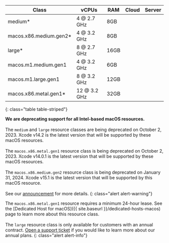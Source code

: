Class | vCPUs | RAM | Cloud | Server
---|---|---|---|---
medium* | 4 @ 2.7 GHz | 8GB | <i class="fa fa-check" aria-hidden="true"></i> | <i class="fa fa-times" aria-hidden="true"></i>
macos.x86.medium.gen2* | 4 @ 3.2 GHz | 8GB | <i class="fa fa-check" aria-hidden="true"></i> | <i class="fa fa-times" aria-hidden="true"></i>
large* | 8 @ 2.7 GHz | 16GB | <i class="fa fa-check" aria-hidden="true"></i> | <i class="fa fa-times" aria-hidden="true"></i>
macos.m1.medium.gen1 | 4 @ 3.2 GHz | 6GB | <i class="fa fa-check" aria-hidden="true"></i> | <i class="fa fa-times" aria-hidden="true"></i>
macos.m1.large.gen1 | 8 @ 3.2 GHz | 12GB | <i class="fa fa-check" aria-hidden="true"></i> | <i class="fa fa-times" aria-hidden="true"></i>
macos.x86.metal.gen1* | 12 @ 3.2 GHz | 32GB | <i class="fa fa-check" aria-hidden="true"></i> | <i class="fa fa-times" aria-hidden="true"></i>
{: class="table table-striped"}

**We are deprecating support for all Intel-based macOS resources.**
<br>
<br>
The `medium` and `large` resource classes are being deprecated on October 2, 2023. Xcode v14.2 is the latest version that will be supported by these macOS resources.
<br>
<br>
The `macos.x86.metal.gen1` resource class is being deprecated on October 2, 2023. Xcode v14.0.1 is the latest version that will be supported by these macOS resources.
<br>
<br>
The `macos.x86.medium.gen2` resource class is being deprecated on January 31, 2024. Xcode v15.1 is the latest version that will be supported by this macOS resource.
<br>
<br>
See our [announcement](https://discuss.circleci.com/t/macos-intel-support-deprecation-in-january-2024/48718) for more details.
{: class="alert alert-warning"}

The `macos.x86.metal.gen1` resource requires a minimum 24-hour lease. See the [Dedicated Host for macOS]({{ site.baseurl }}/dedicated-hosts-macos) page to learn more about this resource class.
<br>
<br>
The `large` resource class is only available for customers with an annual contract. [Open a support ticket](https://support.circleci.com/hc/en-us/requests/new) if you would like to learn more about our annual plans.
{: class="alert alert-info"}
